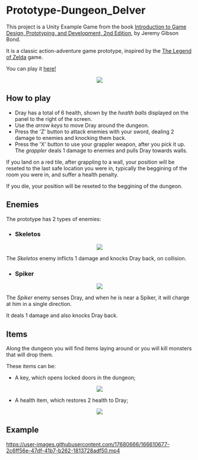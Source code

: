 # Prototype-Dungeon_Delver

This project is a Unity Example Game from the book [Introduction to Game Design, Prototyping, and Development, 2nd Edition](https://book.prototools.net/), by Jeremy Gibson Bond.

It is a classic action-adventure game prototype, inspired by the [The Legend of Zelda](https://en.wikipedia.org/wiki/The_Legend_of_Zelda_(video_game)) game.

You can play it [here!](https://shaman37.itch.io/prototype-dungeon-delver)

<p align="center">
  <img src="https://user-images.githubusercontent.com/17680666/166609608-863d84a2-1dfc-4917-a3b3-fc06a774c7e0.png" />
</p>

## How to play

- Dray has a total of 6 health, shown by the _health balls_ displayed on the panel to the right of the screen.
- Use the _arrow keys_ to move Dray around the dungeon. 
- Press the 'Z' button to attack enemies with your sword, dealing 2 damage to enemies and knocking them back.
- Press the 'X' button to use your grappler weapon, after you pick it up. The _grappler_ deals 1 damage to enemies and pulls Dray towards walls.

If you land on a red tile, after grappling to a wall, your position will be reseted to the last safe location you were in, typically the beggining of the room
you were in, and suffer a health penalty.

If you die, your position will be reseted to the beggining of the dungeon.

## Enemies
The prototype has 2 types of enemies:

- ### Skeletos
<p align="center">
  <img src="https://user-images.githubusercontent.com/17680666/166610118-7488261e-01e6-4e33-887d-0b42fbc3dbed.png" />
</p>

The _Skeletos_ enemy inflicts 1 damage and knocks Dray back, on collision.

- ### Spiker
<p align="center">
  <img src="https://user-images.githubusercontent.com/17680666/166610124-97cfcccc-5b06-4e3a-b3a0-dc6298f42e8a.png" />
</p>

The _Spiker_ enemy senses Dray, and when he is near a Spiker, it will charge at him in a single direction.

It deals 1 damage and also knocks Dray back.

## Items
Along the dungeon you will find items laying around or you will kill monsters that will drop them.

These items can be:

- A key, which opens locked doors in the dungeon;
<p align="center">
  <img src="https://user-images.githubusercontent.com/17680666/166610101-6831fa46-2b65-4ef8-be93-ddacfde33797.png"/>
</p>

- A health item, which restores 2 health to Dray;
<p align="center">
  <img src="https://user-images.githubusercontent.com/17680666/166610004-69ff7720-1388-4a69-b160-e605bc2e8747.gif"/>
</p>

## Example

https://user-images.githubusercontent.com/17680666/166610677-2c6ff56e-47df-41b7-b262-1813728adf50.mp4
